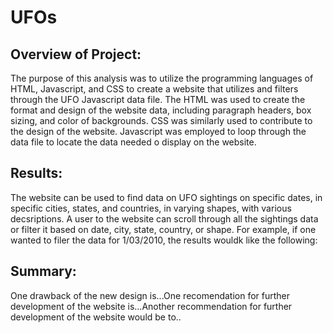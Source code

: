 # UFOs
## Overview of Project:
  The purpose of this analysis was to utilize the programming languages of HTML, Javascript, and CSS to create a website that utilizes and filters through the UFO Javascript data file. The HTML was used to create the format and design of the website data, including paragraph headers, box sizing, and color of backgrounds. CSS was similarly used to contribute to the design of the website. Javascript was employed to loop through the data file to locate the data needed o display on the website.
  
## Results:
  The website can be used to find data on UFO sightings on specific dates, in specific cities, states, and countries, in varying shapes, with various decsriptions. A user to the website can scroll through all the sightings data or filter it based on date, city, state, country, or shape. For example, if one wanted to filer the data for 1/03/2010, the results wouldk like the following:
  
## Summary:
  One drawback of the new design is...One recomendation for further development of the website is...Another recommendation for further development of the website would be to..
